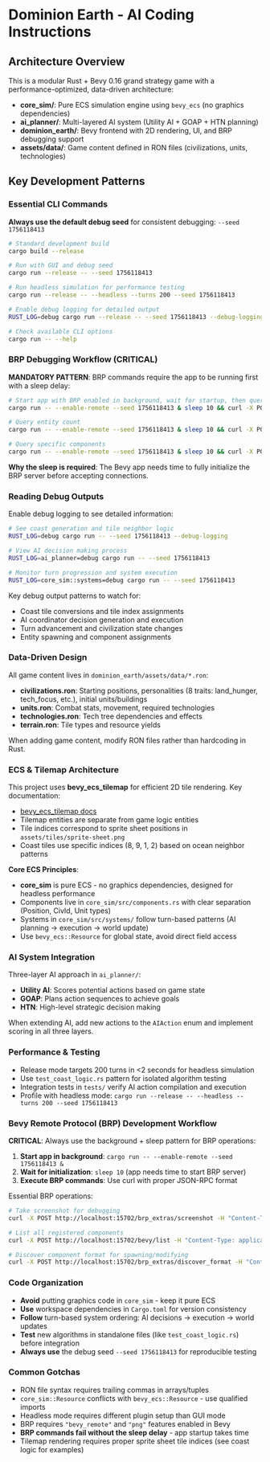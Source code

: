 # Dominion Earth - AI Coding Instructions

## Architecture Overview

This is a modular Rust + Bevy 0.16 grand strategy game with a performance-optimized, data-driven architecture:

- **core_sim/**: Pure ECS simulation engine using `bevy_ecs` (no graphics dependencies)
- **ai_planner/**: Multi-layered AI system (Utility AI + GOAP + HTN planning)  
- **dominion_earth/**: Bevy frontend with 2D rendering, UI, and BRP debugging support
- **assets/data/**: Game content defined in RON files (civilizations, units, technologies)

## Key Development Patterns

### Essential CLI Commands

**Always use the default debug seed** for consistent debugging: `--seed 1756118413`

```bash
# Standard development build
cargo build --release

# Run with GUI and debug seed
cargo run --release -- --seed 1756118413

# Run headless simulation for performance testing
cargo run --release -- --headless --turns 200 --seed 1756118413

# Enable debug logging for detailed output
RUST_LOG=debug cargo run --release -- --seed 1756118413 --debug-logging

# Check available CLI options
cargo run -- --help
```

### BRP Debugging Workflow (CRITICAL)

**MANDATORY PATTERN**: BRP commands require the app to be running first with a sleep delay:

```bash
# Start app with BRP enabled in background, wait for startup, then query
cargo run -- --enable-remote --seed 1756118413 & sleep 10 && curl -X POST http://localhost:15702/brp_extras/screenshot -H "Content-Type: application/json" -d '{"jsonrpc": "2.0", "id": 1, "method": "brp_extras/screenshot", "params": {"path": "/tmp/coast_rotation_verification.png"}}'

# Query entity count
cargo run -- --enable-remote --seed 1756118413 & sleep 10 && curl -X POST http://localhost:15702/bevy/list -H "Content-Type: application/json" -d '{"jsonrpc": "2.0", "id": 1, "method": "bevy/list"}' | jq '.result | length'

# Query specific components
cargo run -- --enable-remote --seed 1756118413 & sleep 10 && curl -X POST http://localhost:15702/bevy/query -H "Content-Type: application/json" -d '{"jsonrpc": "2.0", "id": 1, "method": "bevy/query", "params": {"data": {"components": ["bevy_transform::components::transform::Transform"]}}}' | jq '.result | length'
```

**Why the sleep is required**: The Bevy app needs time to fully initialize the BRP server before accepting connections.

### Reading Debug Outputs

Enable debug logging to see detailed information:

```bash
# See coast generation and tile neighbor logic
RUST_LOG=debug cargo run -- --seed 1756118413 --debug-logging

# View AI decision making process
RUST_LOG=ai_planner=debug cargo run -- --seed 1756118413

# Monitor turn progression and system execution
RUST_LOG=core_sim::systems=debug cargo run -- --seed 1756118413
```

Key debug output patterns to watch for:
- Coast tile conversions and tile index assignments
- AI coordinator decision generation and execution
- Turn advancement and civilization state changes
- Entity spawning and component assignments

### Data-Driven Design

All game content lives in `dominion_earth/assets/data/*.ron`:
- **civilizations.ron**: Starting positions, personalities (8 traits: land_hunger, tech_focus, etc.), initial units/buildings
- **units.ron**: Combat stats, movement, required technologies  
- **technologies.ron**: Tech tree dependencies and effects
- **terrain.ron**: Tile types and resource yields

When adding game content, modify RON files rather than hardcoding in Rust.

### ECS & Tilemap Architecture

This project uses **bevy_ecs_tilemap** for efficient 2D tile rendering. Key documentation:
- [bevy_ecs_tilemap docs](https://docs.rs/bevy_ecs_tilemap/latest/bevy_ecs_tilemap/)
- Tilemap entities are separate from game logic entities
- Tile indices correspond to sprite sheet positions in `assets/tiles/sprite-sheet.png`
- Coast tiles use specific indices (8, 9, 1, 2) based on ocean neighbor patterns

**Core ECS Principles**:
- **core_sim** is pure ECS - no graphics dependencies, designed for headless performance
- Components live in `core_sim/src/components.rs` with clear separation (Position, CivId, Unit types)
- Systems in `core_sim/src/systems/` follow turn-based patterns (AI planning → execution → world update)
- Use `bevy_ecs::Resource` for global state, avoid direct field access

### AI System Integration

Three-layer AI approach in `ai_planner/`:
- **Utility AI**: Scores potential actions based on game state
- **GOAP**: Plans action sequences to achieve goals
- **HTN**: High-level strategic decision making

When extending AI, add new actions to the `AIAction` enum and implement scoring in all three layers.

### Performance & Testing

- Release mode targets 200 turns in <2 seconds for headless simulation
- Use `test_coast_logic.rs` pattern for isolated algorithm testing
- Integration tests in `tests/` verify AI action compilation and execution
- Profile with headless mode: `cargo run --release -- --headless --turns 200 --seed 1756118413`

### Bevy Remote Protocol (BRP) Development Workflow

**CRITICAL**: Always use the background + sleep pattern for BRP operations:

1. **Start app in background**: `cargo run -- --enable-remote --seed 1756118413 &`
2. **Wait for initialization**: `sleep 10` (app needs time to start BRP server)
3. **Execute BRP commands**: Use curl with proper JSON-RPC format

Essential BRP operations:
```bash
# Take screenshot for debugging
curl -X POST http://localhost:15702/brp_extras/screenshot -H "Content-Type: application/json" -d '{"jsonrpc": "2.0", "id": 1, "method": "brp_extras/screenshot", "params": {"path": "/tmp/debug_screenshot.png"}}'

# List all registered components
curl -X POST http://localhost:15702/bevy/list -H "Content-Type: application/json" -d '{"jsonrpc": "2.0", "id": 1, "method": "bevy/list"}' | jq

# Discover component format for spawning/modifying
curl -X POST http://localhost:15702/brp_extras/discover_format -H "Content-Type: application/json" -d '{"jsonrpc": "2.0", "id": 1, "method": "brp_extras/discover_format", "params": {"types": ["bevy_transform::components::transform::Transform"]}}'
```

### Code Organization

- **Avoid** putting graphics code in `core_sim` - keep it pure ECS
- **Use** workspace dependencies in `Cargo.toml` for version consistency
- **Follow** turn-based system ordering: AI decisions → execution → world updates
- **Test** new algorithms in standalone files (like `test_coast_logic.rs`) before integration
- **Always use** the debug seed `--seed 1756118413` for reproducible testing

### Common Gotchas

- RON file syntax requires trailing commas in arrays/tuples
- `core_sim::Resource` conflicts with `bevy_ecs::Resource` - use qualified imports
- Headless mode requires different plugin setup than GUI mode
- BRP requires `"bevy_remote"` and `"png"` features enabled in Bevy
- **BRP commands fail without the sleep delay** - app startup takes time
- Tilemap rendering requires proper sprite sheet tile indices (see coast logic for examples)
